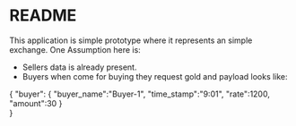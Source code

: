 # README

This application is simple prototype where it represents an simple exchange.
One Assumption here is: 
 - Sellers data is already present.
 - Buyers when come for buying they request gold and payload looks like:

  {
    "buyer": {
      "buyer_name":"Buyer-1",
      "time_stamp":"9:01",
      "rate":1200,
      "amount":30
    }    
  }
 
 